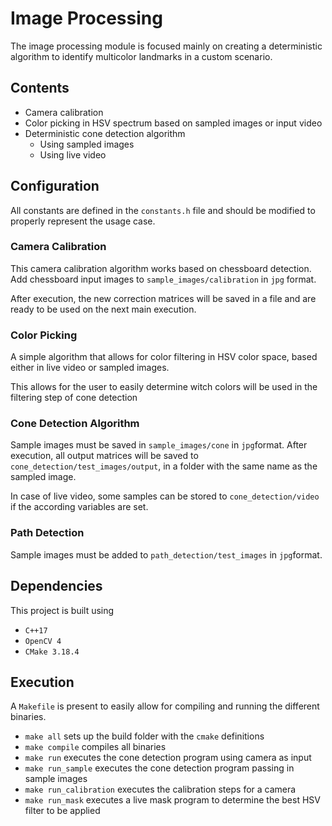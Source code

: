 # Image Processing

The image processing module is focused mainly on creating a deterministic algorithm to identify
multicolor landmarks in a custom scenario.

## Contents

- Camera calibration
- Color picking in HSV spectrum based on sampled images or input video
- Deterministic cone detection algorithm
    - Using sampled images
    - Using live video

## Configuration

All constants are defined in the `constants.h` file and should be modified to properly
represent the usage case.

### Camera Calibration

This camera calibration algorithm works based on chessboard detection. Add chessboard input
images to `sample_images/calibration` in `jpg` format.

After execution, the new correction matrices will be saved in a file and are ready to be used
on the next main execution.

### Color Picking

A simple algorithm that allows for color filtering in HSV color space, based either in live
video or sampled images.

This allows for the user to easily determine witch colors will be used in the filtering
step of cone detection

### Cone Detection Algorithm

Sample images must be saved in `sample_images/cone` in `jpg`format. After execution,
all output matrices will be saved to `cone_detection/test_images/output`, in a folder
with the same name as the sampled image.

In case of live video, some samples can be stored to `cone_detection/video` if the according
variables are set.

### Path Detection

Sample images must be added to `path_detection/test_images` in `jpg`format.

## Dependencies

This project is built using
- `C++17`
- `OpenCV 4`
- `CMake 3.18.4`

## Execution

A `Makefile` is present to easily allow for compiling and running the different binaries.

- `make all` sets up the build folder with the `cmake` definitions
- `make compile` compiles all binaries
- `make run` executes the cone detection program using camera as input
- `make run_sample` executes the cone detection program passing in sample images
- `make run_calibration` executes the calibration steps for a camera
- `make run_mask` executes a live mask program to determine the best HSV filter to be applied

